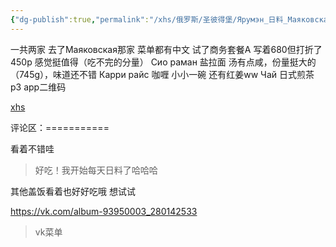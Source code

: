 ```yaml
---
{"dg-publish":true,"permalink":"/xhs/俄罗斯/圣彼得堡/Ярумэн_日料_Маяковская地铁站附近/","tags":["rednote","圣彼得堡"],"created":"2025-03-17T22:14:27.668+08:00","updated":"2025-03-20T22:46:14.633+08:00"}
---
```


 

一共两家 去了Маяковская那家 菜单都有中文
试了商务套餐A 写着680但打折了450p 感觉挺值得（吃不完的分量）
Сио раман 盐拉面 汤有点咸，份量挺大的（745g），味道还不错
Карри райс 咖喱 小小一碗 还有红姜ww
Чай 日式煎茶
p3 app二维码

[xhs](https://www.xiaohongshu.com/explore/6482384b0000000013001816?xsec_token=ABdjXlIkU4551om8y9oCqHo1oRJrBOdRID6L9N_Qs9xW4=&xsec_source=pc_user)

评论区：===========

看着不错哇

> 好吃！我开始每天日料了哈哈哈



其他盖饭看着也好好吃哦 想试试

https://vk.com/album-93950003_280142533

> vk菜单